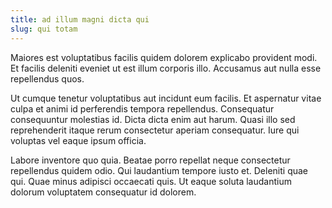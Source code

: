 ```yaml
---
title: ad illum magni dicta qui
slug: qui totam
---
```


Maiores est voluptatibus facilis quidem dolorem explicabo provident modi. Et facilis deleniti eveniet ut est illum corporis illo. Accusamus aut nulla esse repellendus quos.

Ut cumque tenetur voluptatibus aut incidunt eum facilis. Et aspernatur vitae culpa et animi id perferendis tempora repellendus. Consequatur consequuntur molestias id. Dicta dicta enim aut harum. Quasi illo sed reprehenderit itaque rerum consectetur aperiam consequatur. Iure qui voluptas vel eaque ipsum officia.

Labore inventore quo quia. Beatae porro repellat neque consectetur repellendus quidem odio. Qui laudantium tempore iusto et. Deleniti quae qui. Quae minus adipisci occaecati quis. Ut eaque soluta laudantium dolorum voluptatem consequatur id dolorem.
